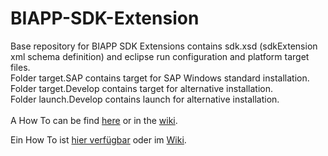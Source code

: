 # BIAPP-SDK-Extension
Base repository for BIAPP SDK Extensions contains sdk.xsd (sdkExtension xml schema definition) and eclipse run configuration and platform target files.<br/>
Folder target.SAP contains target for SAP Windows standard installation.<br/>
Folder target.Develop contains target for alternative installation.<br/>
Folder launch.Develop contains launch for alternative installation.<br/>
<br/>
A How To can be find <a href="http://jearn.net16.net/biapp/BIAPP-SDK-Extension/en.html">here</a> or in the <a href="../../wiki/HowTo.en">wiki</a>.

Ein How To ist <a href="http://jearn.net16.net/biapp/BIAPP-SDK-Extension/de.html">hier verf&uuml;gbar</a> oder im <a href="../../wiki/HowTo.de">Wiki</a>.

